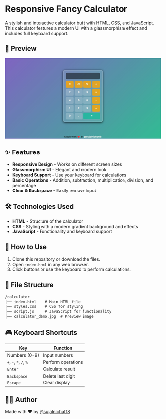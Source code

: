 # Responsive Fancy Calculator  

A stylish and interactive calculator built with HTML, CSS, and JavaScript. This calculator features a modern UI with a glassmorphism effect and includes full keyboard support.  

## 📸 Preview  
![Calculator Preview](calculator_demo.jpg)  

## ✨ Features  
- **Responsive Design** - Works on different screen sizes  
- **Glassmorphism UI** - Elegant and modern look  
- **Keyboard Support** - Use your keyboard for calculations  
- **Basic Operations** - Addition, subtraction, multiplication, division, and percentage  
- **Clear & Backspace** - Easily remove input  

## 🛠️ Technologies Used  
- **HTML** - Structure of the calculator  
- **CSS** - Styling with a modern gradient background and effects  
- **JavaScript** - Functionality and keyboard support  

## 🚀 How to Use  
1. Clone this repository or download the files.  
2. Open `index.html` in any web browser.  
3. Click buttons or use the keyboard to perform calculations.  

## 📜 File Structure  
```
/calculator
│── index.html    # Main HTML file  
│── styles.css    # CSS for styling  
│── script.js     # JavaScript for functionality  
│── calculator_demo.jpg  # Preview image  
```

## 🎮 Keyboard Shortcuts  
| Key | Function |
|------|-----------|
| Numbers (0-9) | Input numbers |
| `+`, `-`, `*`, `/`, `%` | Perform operations |
| `Enter` | Calculate result |
| `Backspace` | Delete last digit |
| `Escape` | Clear display |

## 👨‍💻 Author  
Made with ❤️ by [@sujalnichat18](https://www.linkedin.com/in/sujal-nichat-1811sn/)  
